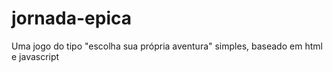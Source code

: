 # jornada-epica
Uma jogo do tipo "escolha sua própria aventura" simples, baseado em html e javascript
